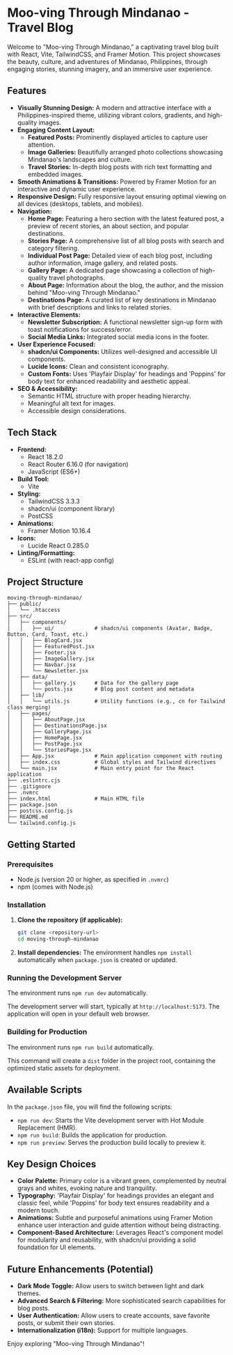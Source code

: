 # Moo-ving Through Mindanao - Travel Blog

Welcome to "Moo-ving Through Mindanao," a captivating travel blog built with React, Vite, TailwindCSS, and Framer Motion. This project showcases the beauty, culture, and adventures of Mindanao, Philippines, through engaging stories, stunning imagery, and an immersive user experience.

## Features

- **Visually Stunning Design:** A modern and attractive interface with a Philippines-inspired theme, utilizing vibrant colors, gradients, and high-quality images.
- **Engaging Content Layout:**
    - **Featured Posts:** Prominently displayed articles to capture user attention.
    - **Image Galleries:** Beautifully arranged photo collections showcasing Mindanao's landscapes and culture.
    - **Travel Stories:** In-depth blog posts with rich text formatting and embedded images.
- **Smooth Animations & Transitions:** Powered by Framer Motion for an interactive and dynamic user experience.
- **Responsive Design:** Fully responsive layout ensuring optimal viewing on all devices (desktops, tablets, and mobiles).
- **Navigation:**
    - **Home Page:** Featuring a hero section with the latest featured post, a preview of recent stories, an about section, and popular destinations.
    - **Stories Page:** A comprehensive list of all blog posts with search and category filtering.
    - **Individual Post Page:** Detailed view of each blog post, including author information, image gallery, and related posts.
    - **Gallery Page:** A dedicated page showcasing a collection of high-quality travel photographs.
    - **About Page:** Information about the blog, the author, and the mission behind "Moo-ving Through Mindanao."
    - **Destinations Page:** A curated list of key destinations in Mindanao with brief descriptions and links to related stories.
- **Interactive Elements:**
    - **Newsletter Subscription:** A functional newsletter sign-up form with toast notifications for success/error.
    - **Social Media Links:** Integrated social media icons in the footer.
- **User Experience Focused:**
    - **shadcn/ui Components:** Utilizes well-designed and accessible UI components.
    - **Lucide Icons:** Clean and consistent iconography.
    - **Custom Fonts:** Uses 'Playfair Display' for headings and 'Poppins' for body text for enhanced readability and aesthetic appeal.
- **SEO & Accessibility:**
    - Semantic HTML structure with proper heading hierarchy.
    - Meaningful alt text for images.
    - Accessible design considerations.

## Tech Stack

- **Frontend:**
    - React 18.2.0
    - React Router 6.16.0 (for navigation)
    - JavaScript (ES6+)
- **Build Tool:**
    - Vite
- **Styling:**
    - TailwindCSS 3.3.3
    - shadcn/ui (component library)
    - PostCSS
- **Animations:**
    - Framer Motion 10.16.4
- **Icons:**
    - Lucide React 0.285.0
- **Linting/Formatting:**
    - ESLint (with react-app config)

## Project Structure

```
moving-through-mindanao/
├── public/
│   └── .htaccess
├── src/
│   ├── components/
│   │   ├── ui/             # shadcn/ui components (Avatar, Badge, Button, Card, Toast, etc.)
│   │   ├── BlogCard.jsx
│   │   ├── FeaturedPost.jsx
│   │   ├── Footer.jsx
│   │   ├── ImageGallery.jsx
│   │   ├── Navbar.jsx
│   │   └── Newsletter.jsx
│   ├── data/
│   │   ├── gallery.js      # Data for the gallery page
│   │   └── posts.jsx       # Blog post content and metadata
│   ├── lib/
│   │   └── utils.js        # Utility functions (e.g., cn for Tailwind class merging)
│   ├── pages/
│   │   ├── AboutPage.jsx
│   │   ├── DestinationsPage.jsx
│   │   ├── GalleryPage.jsx
│   │   ├── HomePage.jsx
│   │   ├── PostPage.jsx
│   │   └── StoriesPage.jsx
│   ├── App.jsx             # Main application component with routing
│   ├── index.css           # Global styles and Tailwind directives
│   └── main.jsx            # Main entry point for the React application
├── .eslintrc.cjs
├── .gitignore
├── .nvmrc
├── index.html              # Main HTML file
├── package.json
├── postcss.config.js
├── README.md
└── tailwind.config.js
```

## Getting Started

### Prerequisites

- Node.js (version 20 or higher, as specified in `.nvmrc`)
- npm (comes with Node.js)

### Installation

1.  **Clone the repository (if applicable):**
    ```bash
    git clone <repository-url>
    cd moving-through-mindanao
    ```

2.  **Install dependencies:**
    The environment handles `npm install` automatically when `package.json` is created or updated.

### Running the Development Server

The environment runs `npm run dev` automatically.

The development server will start, typically at `http://localhost:5173`. The application will open in your default web browser.

### Building for Production

The environment runs `npm run build` automatically.

This command will create a `dist` folder in the project root, containing the optimized static assets for deployment.

## Available Scripts

In the `package.json` file, you will find the following scripts:

-   `npm run dev`: Starts the Vite development server with Hot Module Replacement (HMR).
-   `npm run build`: Builds the application for production.
-   `npm run preview`: Serves the production build locally to preview it.

## Key Design Choices

-   **Color Palette:** Primary color is a vibrant green, complemented by neutral grays and whites, evoking nature and tranquility.
-   **Typography:** 'Playfair Display' for headings provides an elegant and classic feel, while 'Poppins' for body text ensures readability and a modern touch.
-   **Animations:** Subtle and purposeful animations using Framer Motion enhance user interaction and guide attention without being distracting.
-   **Component-Based Architecture:** Leverages React's component model for modularity and reusability, with shadcn/ui providing a solid foundation for UI elements.

## Future Enhancements (Potential)

-   **Dark Mode Toggle:** Allow users to switch between light and dark themes.
-   **Advanced Search & Filtering:** More sophisticated search capabilities for blog posts.
-   **User Authentication:** Allow users to create accounts, save favorite posts, or submit their own stories.
-   **Internationalization (i18n):** Support for multiple languages.

Enjoy exploring "Moo-ving Through Mindanao"!
